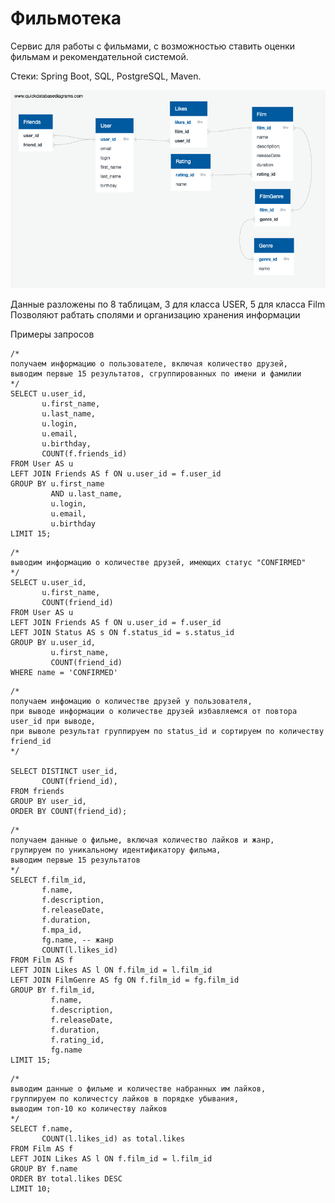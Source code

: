 # Фильмотека

Сервис для работы с фильмами, с возможностью ставить оценки фильмам и рекомендательной системой.


Стеки: Spring Boot, SQL, PostgreSQL, Maven.

![ERM](ERM_filmorate.png)

Данные разложены по 8 таблицам, 3 для класса USER, 5 для класса Film
Позволяют рабтать сполями и организацию хранения информации

Примеры запросов

```
/*
получаем информацию о пользователе, включая количество друзей,
выводим первые 15 результатов, сгруппированных по имени и фамилии
*/
SELECT u.user_id,
       u.first_name,
       u.last_name,
       u.login,
       u.email,
       u.birthday,
       COUNT(f.friends_id)
FROM User AS u
LEFT JOIN Friends AS f ON u.user_id = f.user_id
GROUP BY u.first_name
         AND u.last_name,
         u.login,
         u.email,
         u.birthday
LIMIT 15;
```
```
/*
выводим информацию о количестве друзей, имеющих статус "CONFIRMED"
*/
SELECT u.user_id,
       u.first_name,
       COUNT(friend_id)
FROM User AS u
LEFT JOIN Friends AS f ON u.user_id = f.user_id
LEFT JOIN Status AS s ON f.status_id = s.status_id
GROUP BY u.user_id,
         u.first_name,
         COUNT(friend_id)
WHERE name = 'CONFIRMED'
```
```
/*
получаем инфомацию о количестве друзей у пользователя,
при выводе информации о количестве друзей избавляемся от повтора user_id при выводе,
при выволе результат группируем по status_id и сортируем по количеству friend_id
*/

SELECT DISTINCT user_id,
       COUNT(friend_id),
FROM friends
GROUP BY user_id,
ORDER BY COUNT(friend_id);
```

```
/*
получаем данные о фильме, включая количество лайков и жанр,
групируем по уникальному идентификатору фильма,
выводим первые 15 результатов
*/
SELECT f.film_id,
       f.name,
       f.description,
       f.releaseDate,
       f.duration,
       f.mpa_id,
       fg.name, -- жанр
       COUNT(l.likes_id)
FROM Film AS f
LEFT JOIN Likes AS l ON f.film_id = l.film_id
LEFT JOIN FilmGenre AS fg ON f.film_id = fg.film_id
GROUP BY f.film_id,
         f.name,
         f.description,
         f.releaseDate,
         f.duration,
         f.rating_id,
         fg.name
LIMIT 15;
```
```
/*
выводим данные о фильме и количестве набранных им лайков,
группируем по количестсу лайков в порядке убывания,
выводим топ-10 ко количеству лайков
*/
SELECT f.name,
       COUNT(l.likes_id) as total.likes
FROM Film AS f
LEFT JOIN Likes AS l ON f.film_id = l.film_id
GROUP BY f.name
ORDER BY total.likes DESC
LIMIT 10;
```
